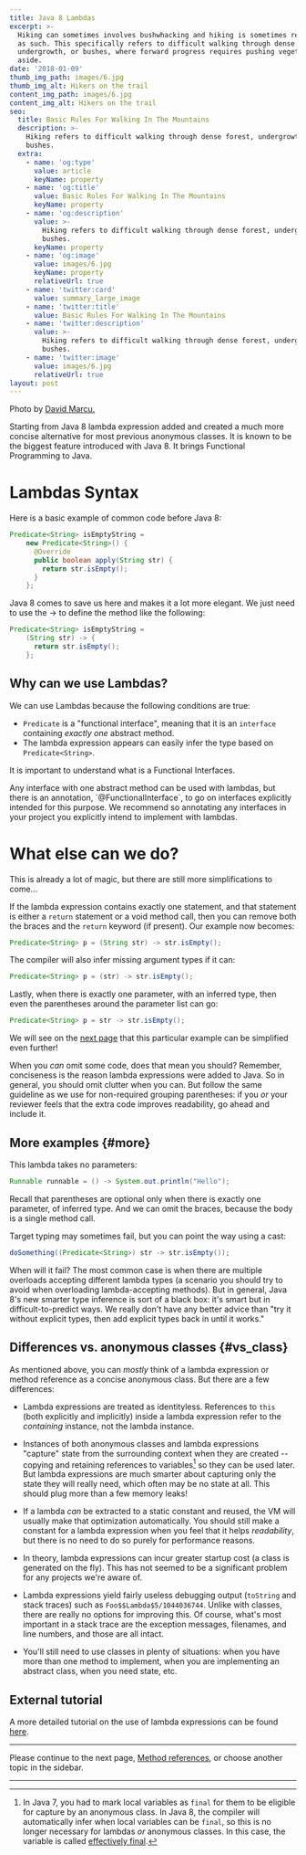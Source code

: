```yaml
---
title: Java 8 Lambdas
excerpt: >-
  Hiking can sometimes involves bushwhacking and hiking is sometimes referred to
  as such. This specifically refers to difficult walking through dense forest,
  undergrowth, or bushes, where forward progress requires pushing vegetation
  aside.
date: '2018-01-09'
thumb_img_path: images/6.jpg
thumb_img_alt: Hikers on the trail
content_img_path: images/6.jpg
content_img_alt: Hikers on the trail
seo:
  title: Basic Rules For Walking In The Mountains
  description: >-
    Hiking refers to difficult walking through dense forest, undergrowth, or
    bushes.
  extra:
    - name: 'og:type'
      value: article
      keyName: property
    - name: 'og:title'
      value: Basic Rules For Walking In The Mountains
      keyName: property
    - name: 'og:description'
      value: >-
        Hiking refers to difficult walking through dense forest, undergrowth, or
        bushes.
      keyName: property
    - name: 'og:image'
      value: images/6.jpg
      keyName: property
      relativeUrl: true
    - name: 'twitter:card'
      value: summary_large_image
    - name: 'twitter:title'
      value: Basic Rules For Walking In The Mountains
    - name: 'twitter:description'
      value: >-
        Hiking refers to difficult walking through dense forest, undergrowth, or
        bushes.
    - name: 'twitter:image'
      value: images/6.jpg
      relativeUrl: true
layout: post
---
```


Photo by [David Marcu.](https://unsplash.com/photos/wcHCzgo0_mQ)

Starting from Java 8 lambda expression added and created a much more concise alternative for most previous anonymous classes. It is known to be the biggest feature introduced with Java 8. It brings Functional Programming to Java.

# Lambdas Syntax
Here is a basic example of common code before Java 8:
```java
Predicate<String> isEmptyString =
    new Predicate<String>() {
      @Override
      public boolean apply(String str) {
        return str.isEmpty();
      }
    };
```

Java 8 comes to save us here and makes it a lot more elegant. We just need to use the -> to define the method like the following:

```java
Predicate<String> isEmptyString =
    (String str) -> {
      return str.isEmpty();
    };
```

## Why can we use Lambdas?
We can use Lambdas because the following conditions are true:
*   `Predicate` is a "functional interface", meaning that it is an
    `interface` containing *exactly one* abstract method.
*   The lambda expression appears can easily infer the type based on 
    `Predicate<String>`.

It is important to understand what is a Functional Interfaces.

<div class="note">Any interface with one abstract method can be used with lambdas, but there is an annotation, `@FunctionalInterface`, to go on interfaces explicitly intended for this purpose. We recommend so annotating any interfaces in your project you explicitly intend to implement with lambdas.
</div>

# What else can we do?



This is already a lot of magic, but there are still more simplifications to
come...

If the lambda expression contains exactly one statement, and that statement is
either a `return` statement or a void method call, then you can remove both the
braces and the `return` keyword (if present). Our example now becomes:

```java
Predicate<String> p = (String str) -> str.isEmpty();
```

The compiler will also infer missing argument types if it can:

```java
Predicate<String> p = (str) -> str.isEmpty();
```

Lastly, when there is exactly one parameter, with an inferred type, then even
the parentheses around the parameter list can go:

```java
Predicate<String> p = str -> str.isEmpty();
```

We will see on the [next page](method-refs.md) that this particular example can
be simplified even further!

When you *can* omit some code, does that mean you should? Remember, conciseness
is the reason lambda expressions were added to Java. So in general, you should
omit clutter when you can. But follow the same guideline as we use for
non-required grouping parentheses: if you *or* your reviewer feels that the
extra code improves readability, go ahead and include it.

## More examples {#more}

This lambda takes no parameters:

```java
Runnable runnable = () -> System.out.println("Hello");
```

Recall that parentheses are optional only when there is exactly one parameter,
of inferred type. And we can omit the braces, because the body is a single
method call.

Target typing may sometimes fail, but you can point the way using a cast:

```java
doSomething((Predicate<String>) str -> str.isEmpty());
```

When will it fail? The most common case is when there are multiple overloads
accepting different lambda types (a scenario you should try to avoid when
overloading lambda-accepting methods). But in general, Java 8's new smarter type
inference is sort of a black box: it's smart but in difficult-to-predict ways.
We really don't have any better advice than "try it without explicit types, then
add explicit types back in until it works."

## Differences vs. anonymous classes {#vs_class}

As mentioned above, you can *mostly* think of a lambda expression or method
reference as a concise anonymous class. But there are a few differences:

*   Lambda expressions are treated as identityless. References to `this` (both
    explicitly and implicitly) inside a lambda expression refer to the
    *containing* instance, not the lambda instance.

*   Instances of both anonymous classes and lambda expressions "capture" state
    from the surrounding context when they are created -- copying and retaining
    references to variables[^2] so they can be used later. But lambda
    expressions are much smarter about capturing only the state they will really
    need, which often may be no state at all. This should plug more than a few
    memory leaks!

*   If a lambda *can* be extracted to a static constant and reused, the VM will
    usually make that optimization automatically. You should still make a
    constant for a lambda expression when you feel that it helps *readability*,
    but there is no need to do so purely for performance reasons.

*   In theory, lambda expressions can incur greater startup cost (a class is
    generated on the fly). This has not seemed to be a significant problem for
    any projects we're aware of.

*   Lambda expressions yield fairly useless debugging output (`toString` and
    stack traces) such as `Foo$$Lambda$5/1044036744`. Unlike with classes, there
    are really no options for improving this. Of course, what's most important
    in a stack trace are the exception messages, filenames, and line numbers,
    and those are all intact.

*   You'll still need to use classes in plenty of situations: when you have more
    than one method to implement, when you are implementing an abstract class,
    when you need state, etc.

[^2]: In Java 7, you had to mark local variables as `final` for them to be
    eligible for capture by an anonymous class. In Java 8, the compiler will
    automatically infer when local variables can be `final`, so this is no
    longer necessary for lambdas _or_ anonymous classes. In this case, the
    variable is called
    [effectively final](other-language.md#effectively-final-variables).

## External tutorial

A more detailed tutorial on the use of lambda expressions can be found
[here](http://www.oracle.com/webfolder/technetwork/tutorials/obe/java/Lambda-QuickStart/index.html).
<!-- TODO(kevinb): find and agree on the best resource we can -->

--------------------------------------------------------------------------------

Please continue to the next page, [Method references](method-refs.md), or choose
another topic in the sidebar.

--------------------------------------------------------------------------------
